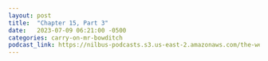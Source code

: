 ```yaml
---
layout: post
title:  "Chapter 15, Part 3"
date:   2023-07-09 06:21:00 -0500
categories: carry-on-mr-bowditch
podcast_link: https://nilbus-podcasts.s3.us-east-2.amazonaws.com/the-well-trained-mind/Carry%20On,%20Mr.%20Bowditch/Chapter%2015,%20Part%203.mp3
---
```


